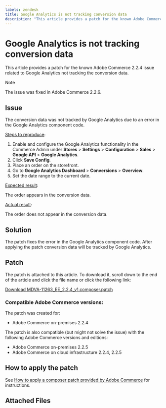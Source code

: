 ```yaml
---
labels: zendesk
title: Google Analytics is not tracking conversion data
description: "This article provides a patch for the known Adobe Commerce 2.2.4 issue related to Google Analytics not tracking the conversion data."
---
```


# Google Analytics is not tracking conversion data

This article provides a patch for the known Adobe Commerce 2.2.4 issue related to Google Analytics not tracking the conversion data.

>[!NOTE]
>
>The issue was fixed in Adobe Commerce 2.2.6.

## Issue

The conversion data was not tracked by Google Analytics due to an error in the Google Analytics component code.

 <u>Steps to reproduce</u>:

1. Enable and configure the Google Analytics functionality in the Commerce Admin under **Stores** > **Settings** > **Configuration** > **Sales** > **Google API** > **Google Analytics**.
1. Click **Save Config**.
1. Place an order on the storefront.
1. Go to **Google Analytics Dashboard** > **Conversions** > **Overview**.
1. Set the date range to the current date.

 <u>Expected result</u>:

The order appears in the conversion data.

 <u>Actual result</u>:

The order does not appear in the conversion data.

## Solution

The patch fixes the error in the Google Analytics component code. After applying the patch conversion data will be tracked by Google Analytics.

## Patch

The patch is attached to this article. To download it, scroll down to the end of the article and click the file name or click the following link:

 [Download MDVA-11263\_EE\_2.2.4\_v1.composer.patch](assets/MDVA-11263_EE_2.2.4_v1.composer.patch.zip)

### Compatible Adobe Commerce versions:

The patch was created for:

* Adobe Commerce on-premises 2.2.4

The patch is also compatible (but might not solve the issue) with the following Adobe Commerce versions and editions:

* Adobe Commerce on-premises 2.2.5
* Adobe Commerce on cloud infrastructure 2.2.4, 2.2.5

## How to apply the patch

See [How to apply a composer patch provided by Adobe Commerce](https://support.magento.com/hc/en-us/articles/360028367731) for instructions.

## Attached Files